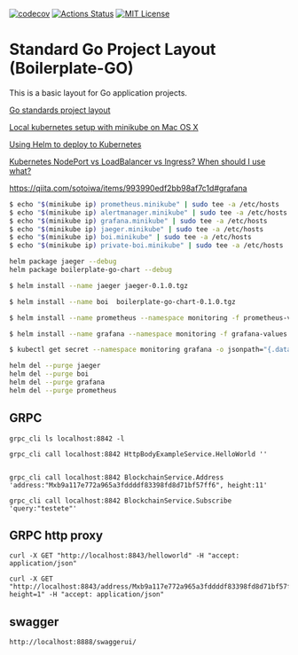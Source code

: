 [![codecov](https://codecov.io/gh/and07/boilerplate-go/branch/master/graph/badge.svg)](https://codecov.io/gh/and07/boilerplate-go)
[![Actions Status](https://github.com/and07/boilerplate-go/workflows/Build%20and%20Test/badge.svg)](https://github.com/and07/boilerplate-go/actions)
[![MIT License](http://img.shields.io/:license-mit-blue.svg)](LICENSE)

# Standard Go Project Layout (Boilerplate-GO)

This is a basic layout for Go application projects. 

[Go standards project layout](https://github.com/golang-standards/project-layout)

[Local kubernetes setup with minikube on Mac OS X](https://hackernoon.com/local-kubernetes-setup-with-minikube-on-mac-os-x-eeeb1cbdc0b)

[Using Helm to deploy to Kubernetes](https://daemonza.github.io/2017/02/20/using-helm-to-deploy-to-kubernetes/)

[Kubernetes NodePort vs LoadBalancer vs Ingress? When should I use what?](https://medium.com/google-cloud/kubernetes-nodeport-vs-loadbalancer-vs-ingress-when-should-i-use-what-922f010849e0)

https://qiita.com/sotoiwa/items/993990edf2bb98af7c1d#grafana

```sh
$ echo "$(minikube ip) prometheus.minikube" | sudo tee -a /etc/hosts 
$ echo "$(minikube ip) alertmanager.minikube" | sudo tee -a /etc/hosts 
$ echo "$(minikube ip) grafana.minikube" | sudo tee -a /etc/hosts 
$ echo "$(minikube ip) jaeger.minikube" | sudo tee -a /etc/hosts
$ echo "$(minikube ip) boi.minikube" | sudo tee -a /etc/hosts
$ echo "$(minikube ip) private-boi.minikube" | sudo tee -a /etc/hosts
```


```sh
helm package jaeger --debug
helm package boilerplate-go-chart --debug
```

```sh
$ helm install --name jaeger jaeger-0.1.0.tgz

$ helm install --name boi  boilerplate-go-chart-0.1.0.tgz 

$ helm install --name prometheus --namespace monitoring -f prometheus-values.yaml stable/prometheus

$ helm install --name grafana --namespace monitoring -f grafana-values.yaml stable/grafana
```

```sh
$ kubectl get secret --namespace monitoring grafana -o jsonpath="{.data.admin-password}" | base64 --decode ; echo
```

```sh
helm del --purge jaeger
helm del --purge boi
helm del --purge grafana
helm del --purge prometheus
```

## GRPC

```
grpc_cli ls localhost:8842 -l 

grpc_cli call localhost:8842 HttpBodyExampleService.HelloWorld ''


grpc_cli call localhost:8842 BlockchainService.Address 'address:"Mxb9a117e772a965a3fddddf83398fd8d71bf57ff6", height:11'

grpc_cli call localhost:8842 BlockchainService.Subscribe 'query:"testete"'

```

## GRPC http proxy
```
curl -X GET "http://localhost:8843/helloworld" -H "accept: application/json"

curl -X GET "http://localhost:8843/address/Mxb9a117e772a965a3fddddf83398fd8d71bf57ff6?height=1" -H "accept: application/json"
```


## swagger

```
http://localhost:8888/swaggerui/
```
